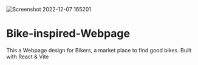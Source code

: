![Screenshot 2022-12-07 165201](https://user-images.githubusercontent.com/97616813/206227123-db045cf7-a481-4341-b706-8b47f5580e23.png)
# Bike-inspired-Webpage
This a Webpage design for Bikers, a market place to find good bikes. Built with React &amp; Vite
